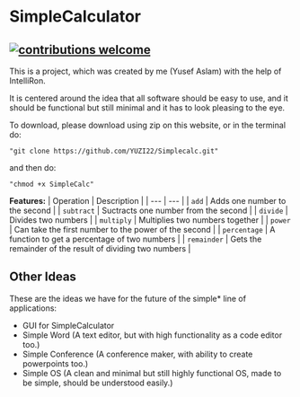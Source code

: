 # SimpleCalculator 
## [![contributions welcome](https://img.shields.io/badge/contributions-welcome-brightgreen.svg?style=flat)](https://github.com/dwyl/esta/issues)

This is a project, which was created by me (Yusef Aslam) with the help of IntelliRon.

It is centered around the idea that all software should be easy to use, and it should be functional but still
minimal and it has to look pleasing to the eye.

To download, please download using zip on this website, or in the terminal do: 

`"git clone https://github.com/YUZI22/Simplecalc.git"`

and then do:

`"chmod +x SimpleCalc"`

**Features:**
| Operation | Description |
| --- | --- |
| `add` | Adds one number to the second |
| `subtract` | Suctracts one number from the second |
| `divide` | Divides two numbers |
| `multiply` | Multiplies two numbers together |
| `power` | Can take the first number to the power of the second |
| `percentage` | A function to get a percentage of two numbers |
| `remainder` | Gets the remainder of the result of dividing two numbers |

## Other Ideas
These are the ideas we have for the future of the simple* line of applications:
- GUI for SimpleCalculator
- Simple Word (A text editor, but with high functionality as a code editor too.)
- Simple Conference (A conference maker, with ability to create powerpoints too.)
- Simple OS (A clean and minimal but still highly functional OS, made to be simple, should be understood easily.)
